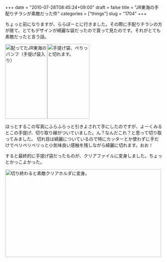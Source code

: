 +++
date = "2010-07-28T08:45:24+09:00"
draft = false
title = "JR東海の手配りチラシが素敵だった件"
categories = ["things"]
slug = "1704"
+++

ちょっと前になりますが、ららぽーとに行きました。その際に手配りチラシの方が居て、とてもデザインが綺麗な袋だったので貰って見たのです。それがとても素敵だったと言う話。

<a href="https://www.flickr.com/photos/keruru/4830701703/" title="配ってたJR東海のパンフ（手提げ袋入り） by けるる, on Flickr"><img src="https://farm5.static.flickr.com/4112/4830701703_b818cf31a0_m.jpg" width="135" height="240" alt="配ってたJR東海のパンフ（手提げ袋入り）" /></a><a href="https://www.flickr.com/photos/keruru/4830703603/" title="手提げ袋、ぺりっと切れます。 by けるる, on Flickr"><img src="https://farm5.static.flickr.com/4092/4830703603_96a8d55339_m.jpg" width="135" height="240" alt="手提げ袋、ぺりっと切れます。" /></a>


ほっとするこの写真にふらふらっと引きよされて手にしたのですが、よーくみるとこの手提げ、切り取り線がついていました。ん？なんだこれ？と思って切り取ってみました。
切れ目は綺麗についているので特にカッターとか使わずに手だけでペリペリペリっと小気味良い感触を残しながら綺麗に切れます。おお！

すると最終的に手提げ袋だったものが、クリアファイルに変身しました。ちょっとかっこよかった。

<a href="https://www.flickr.com/photos/keruru/4830709263/" title="切り終わると素敵クリアホルダに変身。 by けるる, on Flickr"><img src="https://farm5.static.flickr.com/4090/4830709263_2f8b385116.jpg" width="500" height="281" alt="切り終わると素敵クリアホルダに変身。" /></a>
